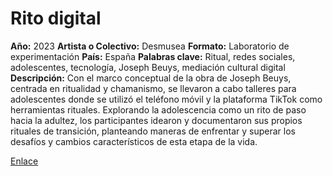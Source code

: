 # Rito digital
**Año:** 2023 
**Artista o Colectivo:** Desmusea
**Formato:** Laboratorio de experimentación
**País:** España 
**Palabras clave:** Ritual, redes sociales, adolescentes, tecnología, Joseph Beuys, mediación cultural digital
**Descripción:** 
Con el marco conceptual de la obra de Joseph Beuys, centrada en ritualidad y chamanismo, se llevaron a cabo talleres para adolescentes donde se utilizó el teléfono móvil y la plataforma TikTok como herramientas rituales. Explorando la adolescencia como un rito de paso hacia la adultez, los participantes idearon y documentaron sus propios rituales de transición, planteando maneras de enfrentar y superar los desafíos y cambios característicos de esta etapa de la vida.

[Enlace](https://www.desmusea.com/rito-digital)
